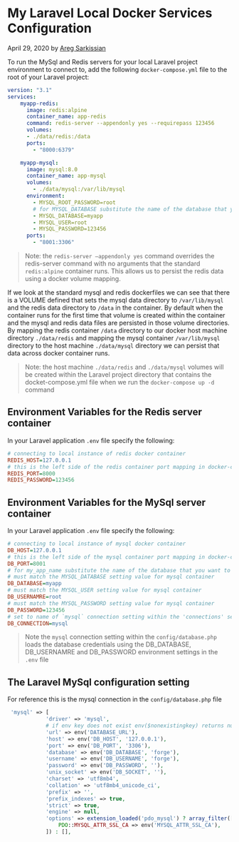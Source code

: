 # My Laravel Local Docker Services Configuration

April 29, 2020 by [Areg Sarkissian](https://aregsar.com/about)

To run the MySql and Redis servers for your local Laravel project environment to connect to, add the following `docker-compose.yml` file to the root of your Laravel project:

```yaml
version: "3.1"
services:
    myapp-redis:
      image: redis:alpine
      container_name: app-redis
      command: redis-server --appendonly yes --requirepass 123456
      volumes:
      - ./data/redis:/data
      ports:
        - "8000:6379"

    myapp-mysql:
      image: mysql:8.0
      container_name: app-mysql
      volumes:
        - ./data/mysql:/var/lib/mysql
      environment:
        - MYSQL_ROOT_PASSWORD=root
        # for MYSQL_DATABASE substitute the name of the database that you want to be created
        - MYSQL_DATABASE=myapp
        - MYSQL_USER=root
        - MYSQL_PASSWORD=123456
      ports:
        - "8001:3306"
```

> Note: the `redis-server –appendonly yes` command overrides the redis-server command with no arguments that the standard `redis:alpine` container runs. This allows us to persist the redis data using a docker volume mapping.

If we look at the standard mysql and redis dockerfiles we can see that there is a VOLUME defined that sets the mysql data directory to `/var/lib/mysql` and the redis data directory to `/data` in the container. By default when the container runs for the first time that volume is created within the container and the mysql and redis data files are persisted in those volume directories. By mapping the redis container `/data` directory to our docker host machine directory `./data/redis` and mapping the mysql container `/var/lib/mysql` directory to the host machine `./data/mysql` directory we can persist that data across docker container runs.

> Note: the host machine `./data/redis` and `./data/mysql` volumes will be created within the Laravel project directory that contains the docket-compose.yml file when we run the `docker-compose up -d` command

## Environment Variables for the Redis server container

In your Laravel application `.env` file specify the following:

```ini
# connecting to local instance of redis docker container
REDIS_HOST=127.0.0.1
# this is the left side of the redis container port mapping in docker-compose.yml file
REDIS_PORT=8000
REDIS_PASSWORD=123456
```

## Environment Variables for the MySql server container

In your Laravel application `.env` file specify the following:

```ini
# connecting to local instance of mysql docker container
DB_HOST=127.0.0.1
# this is the left side of the mysql container port mapping in docker-compose.yml file
DB_PORT=8001
# for my_app_name substitute the name of the database that you want to connect to.
# must match the MYSQL_DATABASE setting value for mysql container
DB_DATABASE=myapp
# must match the MYSQL_USER setting value for mysql container
DB_USERNAMRE=root
# must match the MYSQL_PASSWORD setting value for mysql container
DB_PASSWORD=123456
# set to name of `mysql` connection setting within the 'connections' setting in config/database.php
DB_CONNECTION=mysql
```

> Note the `mysql` connection setting within the `config/database.php` loads the database credentials using the DB_DATABASE, DB_USERNAMRE and DB_PASSWORD environment settings in the `.env` file

## The Laravel MySql configuration setting

For reference this is the mysql connection in the `config/database.php` file

```php
 'mysql' => [
            'driver' => 'mysql',
            # if env key does not exist env($nonexistingkey) returns null by default  
            'url' => env('DATABASE_URL'),
            'host' => env('DB_HOST', '127.0.0.1'),
            'port' => env('DB_PORT', '3306'),
            'database' => env('DB_DATABASE', 'forge'),
            'username' => env('DB_USERNAME', 'forge'),
            'password' => env('DB_PASSWORD', ''),
            'unix_socket' => env('DB_SOCKET', ''),
            'charset' => 'utf8mb4',
            'collation' => 'utf8mb4_unicode_ci',
            'prefix' => '',
            'prefix_indexes' => true,
            'strict' => true,
            'engine' => null,
            'options' => extension_loaded('pdo_mysql') ? array_filter([
                PDO::MYSQL_ATTR_SSL_CA => env('MYSQL_ATTR_SSL_CA'),
            ]) : [],
```

